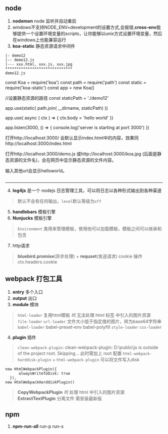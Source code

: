 ## node
1. **nodemon** node 监听并自动重启
2. windows不支持NODE_ENV=development的设置方式,会报错,**cross-env**能够提供一个设置环境变量的scripts，让你能够以unix方式设置环境变量，然后在windows上也能兼容运行
3. **koa-static** 静态资源请求中间件
``` demo
|- demo12
|-- demo12.js
|--- xxx.html, xxx.js, xxx.jpg
******************************
demo12.js
```
const Koa = require('koa')
const path = require('path')
const static = require('koa-static')
const app = new Koa()

//设置静态资源的路径 
const staticPath = './demo12'

app.use(static(
  path.join( __dirname,  staticPath)
))

app.use( async ( ctx ) => {
  ctx.body = 'hello world'
})

app.listen(3000, () => {
  console.log('server is starting at port 3000')
})

打开http://localhost:3000/ 会默认显示index.html中的内容，效果同http://localhost:3000/index.html

打开http://localhost:3000/demo.js 或http://localhost:3000/koa.jpg (后面是静态资源的文件名)，会在网页中显示静态资源的文件内容。

输入其他url会显示helloworld。
```
```
**********************************
4. **log4js** 是一个 nodejs 日志管理工具，可以将日志以各种形式输出到各种渠道
> 默认不会有任何输出，`level`默认等级为`off`

5. **handlebars** 模板引擎
6. **Nunjucks** 模板引擎
> `Environment` 类用来管理模板，使用他可以加载模板，模板之间可以继承和包含

7. http请求
> **bluebird.promise**(异步处理) + **requset**(发送请求)
> cookie 操作 ctx.headers.cookie

## webpack 打包工具
1. **entry** 多个入口
2. **output** 出口
3. **module** 模块
> `html-loader` 复用html模板 *坑* 无法处理 html 标签 中引入的图片资源
> `file-loader`
> `url-loader` 文件大小低于指定值的图片，转为base64字符串
> `babel-loader` babel-preset-env babel-polyfill
> `style-loader` `css-loader`
4. **plugin** 插件
> `clean-webpack-plugin`: clean-webpack-plugin: D:\public\js is outside of the project root. Skipping...
  此时需加上 root 配置
> `html-webpack-harddisk-plugin` + `html-webpack-plugin` 可以将文件写入disk
  `````
  new HtmlWebpackPlugin({
		alwaysWriteToDisk: true
	}),
  new HtmlWebpackHarddiskPlugin()
  `````
> **CopyWebpackPlugin** *坑* 处理 html 中引入的图片资源
> **ExtractTextPlugin** 分离文件 需安装最新版

## npm 
1. **npm-run-all**  run-p run-s